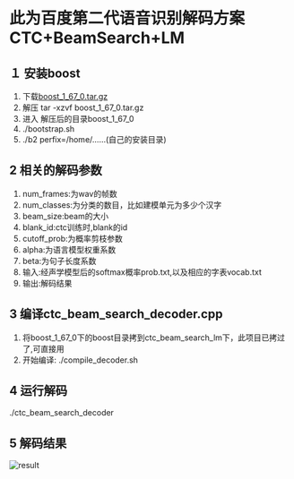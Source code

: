 此为百度第二代语音识别解码方案 CTC+BeamSearch+LM
===============================================

１ 安装boost<br>
-------------
  1) 下载[boost_1_67_0.tar.gz](https://dl.bintray.com/boostorg/release/1.67.0/source/boost_1_67_0.tar.gz)<br>
  2) 解压 tar -xzvf boost_1_67_0.tar.gz<br>
  3) 进入 解压后的目录boost_1_67_0<br>
  4) ./bootstrap.sh<br>
  5) ./b2 perfix=/home/……(自己的安装目录)<br>

2 相关的解码参数<br>
-------------
  1)  num_frames:为wav的帧数<br>
  2) num_classes:为分类的数目，比如建模单元为多少个汉字<br>
  3) beam_size:beam的大小<br>
  4) blank_id:ctc训练时,blank的id<br>
  5) cutoff_prob:为概率剪枝参数<br>
  6) alpha:为语言模型权重系数<br>
  7) beta:为句子长度系数<br>
  8) 输入:经声学模型后的softmax概率prob.txt,以及相应的字表vocab.txt<br>
  9) 输出:解码结果<br>

3 编译ctc_beam_search_decoder.cpp<br>
---------------------------------
  1) 将boost_1_67_0下的boost目录拷到ctc_beam_search_lm下，此项目已拷过了,可直接用<br>
  2) 开始编译: ./compile_decoder.sh<br>

4 运行解码<br>
----------
./ctc_beam_search_decoder

5 解码结果
--------- 
![result](https://github.com/Sundy1219/ctc_beam_search_lm/result.png)
